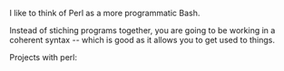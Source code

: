 I like to think of Perl as a more programmatic Bash.

Instead of stiching programs together, you are going to be working in a coherent syntax -- which is good as it allows you to get used to things.




Projects with perl:


